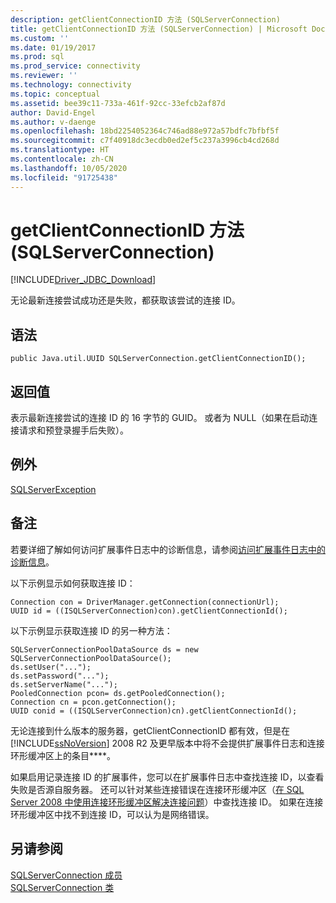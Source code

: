 ```yaml
---
description: getClientConnectionID 方法 (SQLServerConnection)
title: getClientConnectionID 方法 (SQLServerConnection) | Microsoft Docs
ms.custom: ''
ms.date: 01/19/2017
ms.prod: sql
ms.prod_service: connectivity
ms.reviewer: ''
ms.technology: connectivity
ms.topic: conceptual
ms.assetid: bee39c11-733a-461f-92cc-33efcb2af87d
author: David-Engel
ms.author: v-daenge
ms.openlocfilehash: 18bd2254052364c746ad88e972a57bdfc7bfbf5f
ms.sourcegitcommit: c7f40918dc3ecdb0ed2ef5c237a3996cb4cd268d
ms.translationtype: HT
ms.contentlocale: zh-CN
ms.lasthandoff: 10/05/2020
ms.locfileid: "91725438"
---
```

# <a name="getclientconnectionid-method-sqlserverconnection"></a>getClientConnectionID 方法 (SQLServerConnection)
[!INCLUDE[Driver_JDBC_Download](../../../includes/driver_jdbc_download.md)]

  无论最新连接尝试成功还是失败，都获取该尝试的连接 ID。  
  
## <a name="syntax"></a>语法  
  
``` 
public Java.util.UUID SQLServerConnection.getClientConnectionID();  
```  
  
## <a name="return-value"></a>返回值  
 表示最新连接尝试的连接 ID 的 16 字节的 GUID。 或者为 NULL（如果在启动连接请求和预登录握手后失败）。  
  
## <a name="exceptions"></a>例外  
 [SQLServerException](../../../connect/jdbc/reference/sqlserverexception-class.md)  
  
## <a name="remarks"></a>备注  
 若要详细了解如何访问扩展事件日志中的诊断信息，请参阅[访问扩展事件日志中的诊断信息](../../../connect/jdbc/accessing-diagnostic-information-in-the-extended-events-log.md)。  
  
 以下示例显示如何获取连接 ID：  
  
```  
Connection con = DriverManager.getConnection(connectionUrl);  
UUID id = ((ISQLServerConnection)con).getClientConnectionId();  
```  
  
 以下示例显示获取连接 ID 的另一种方法：  
  
```  
SQLServerConnectionPoolDataSource ds = new SQLServerConnectionPoolDataSource();  
ds.setUser("...");  
ds.setPassword("...");  
ds.setServerName("...");  
PooledConnection pcon= ds.getPooledConnection();  
Connection cn = pcon.getConnection();  
UUID conid = ((ISQLServerConnection)cn).getClientConnectionId();  
```  
  
 无论连接到什么版本的服务器，getClientConnectionID 都有效，但是在 [!INCLUDE[ssNoVersion](../../../includes/ssnoversion-md.md)] 2008 R2 及更早版本中将不会提供扩展事件日志和连接环形缓冲区上的条目****。  
  
 如果启用记录连接 ID 的扩展事件，您可以在扩展事件日志中查找连接 ID，以查看失败是否源自服务器。 还可以针对某些连接错误在连接环形缓冲区（[在 SQL Server 2008 中使用连接环形缓冲区解决连接问题](/archive/blogs/sql_protocols/connectivity-troubleshooting-in-sql-server-2008-with-the-connectivity-ring-buffer)）中查找连接 ID。 如果在连接环形缓冲区中找不到连接 ID，可以认为是网络错误。  
  
## <a name="see-also"></a>另请参阅  
 [SQLServerConnection 成员](../../../connect/jdbc/reference/sqlserverconnection-members.md)   
 [SQLServerConnection 类](../../../connect/jdbc/reference/sqlserverconnection-class.md)  
  
